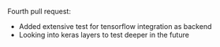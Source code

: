 Fourth pull request:
- Added extensive test for tensorflow integration as backend
- Looking into keras layers to test deeper in the future
